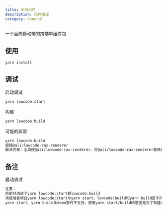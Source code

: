 ```yaml
---
title: 示例组件
description: 组件描述
category: General
---
```


一个面向移动端的跨端单组件包

## 使用

```bash
yarn install
```


## 调试
启动调试

```bash
yarn lowcode:start
```

构建

```bash
yarn lowcode:build
```

可能的异常
```bash
yarn lowcode:build
报错@ali/lowcode-rax-renderer
解决方案：全局搜@ali/lowcode-rax-renderer，将@ali/lowcode-rax-renderer替换成@alilc/lowcode-rax-renderer，大概有5到6个地方需要替换
```

## 备注
启动调试
```bash
注意：
目前只测试了yarn lowcode:start和lowcode:build
请使用者明白yarn lowcode:start与yarn start、lowcode:build和yarn build是不同的，yarn lowcode:start/build是构建低代码相关，yarn start/build是rax相关，二者底层依赖的基建是不同的，如果本demo想要支持yarn start/build，那么最好基于rax模板创建一个demo，然后将src内容拷贝到raxdemo中去；最好的方案是改造本工程同时支持yarn lowcode:start/build和yarn start/build，如果有人想改造，本人可以提供修改建议
yarn start、yarn build本demo暂时不支持，使用yarn start/build的意图是为了构建rax相关内容，但此demo是基于低代码模版创建的，所以yarn start/build会有问题
```
